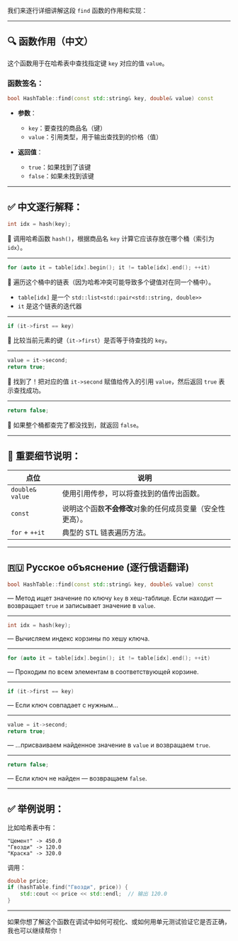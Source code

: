 我们来逐行详细讲解这段 `find` 函数的作用和实现：

---

## 🔍 函数作用（中文）

这个函数用于在哈希表中查找指定键 `key` 对应的值 `value`。

### 函数签名：

```cpp
bool HashTable::find(const std::string& key, double& value) const
```

* **参数**：

  * `key`：要查找的商品名（键）
  * `value`：引用类型，用于输出查找到的价格（值）

* **返回值**：

  * `true`：如果找到了该键
  * `false`：如果未找到该键

---

## ✅ 中文逐行解释：

```cpp
int idx = hash(key);
```

🔸 调用哈希函数 `hash()`，根据商品名 `key` 计算它应该存放在哪个桶（索引为 `idx`）。

---

```cpp
for (auto it = table[idx].begin(); it != table[idx].end(); ++it)
```

🔸 遍历这个桶中的链表（因为哈希冲突可能导致多个键值对在同一个桶中）。

* `table[idx]` 是一个 `std::list<std::pair<std::string, double>>`
* `it` 是这个链表的迭代器

---

```cpp
if (it->first == key)
```

🔸 比较当前元素的键（`it->first`）是否等于待查找的 `key`。

---

```cpp
value = it->second;
return true;
```

🔸 找到了！把对应的值 `it->second` 赋值给传入的引用 `value`，然后返回 `true` 表示查找成功。

---

```cpp
return false;
```

🔸 如果整个桶都查完了都没找到，就返回 `false`。

---

## 🧠 重要细节说明：

| 点位              | 说明                              |
| --------------- | ------------------------------- |
| `double& value` | 使用引用传参，可以将查找到的值传出函数。            |
| `const`         | 说明这个函数**不会修改**对象的任何成员变量（安全性更高）。 |
| `for` + `++it`  | 典型的 STL 链表遍历方法。                 |

---

## 🇷🇺 Русское объяснение (逐行俄语翻译)

```cpp
bool HashTable::find(const std::string& key, double& value) const
```

— Метод ищет значение по ключу `key` в хеш-таблице.
Если находит — возвращает `true` и записывает значение в `value`.

---

```cpp
int idx = hash(key);
```

— Вычисляем индекс корзины по хешу ключа.

---

```cpp
for (auto it = table[idx].begin(); it != table[idx].end(); ++it)
```

— Проходим по всем элементам в соответствующей корзине.

---

```cpp
if (it->first == key)
```

— Если ключ совпадает с нужным...

---

```cpp
value = it->second;
return true;
```

— ...присваиваем найденное значение в `value` и возвращаем `true`.

---

```cpp
return false;
```

— Если ключ не найден — возвращаем `false`.

---

## ✅ 举例说明：

比如哈希表中有：

```
"Цемент" -> 450.0
"Гвозди" -> 120.0
"Краска" -> 320.0
```

调用：

```cpp
double price;
if (hashTable.find("Гвозди", price)) {
    std::cout << price << std::endl;  // 输出 120.0
}
```

---

如果你想了解这个函数在调试中如何可视化、或如何用单元测试验证它是否正确，我也可以继续帮你！
